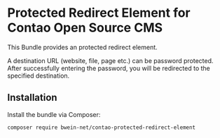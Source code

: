 # Protected Redirect Element for Contao Open Source CMS

This Bundle provides an protected redirect element.

A destination URL (website, file, page etc.) can be password protected.
After successfully entering the password, you will be redirected to the specified destination.

## Installation

Install the bundle via Composer:

```
composer require bwein-net/contao-protected-redirect-element
```

